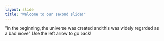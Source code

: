```yaml
---
layout: slide
title: "Welcome to our second slide!"
---
```

"in the beginning, the universe was created and this was widely regarded as a bad move"
Use the left arrow to go back!
